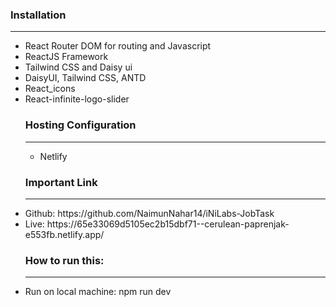 ### Installation
<hr/>
<ul>
<li>React Router DOM for routing and Javascript</li>
<li>ReactJS Framework</li>
<li>Tailwind CSS and Daisy ui</li>
<li>DaisyUI, Tailwind CSS, ANTD</li>
<li>React_icons</li>
<li>React-infinite-logo-slider</li>
  
### Hosting Configuration
<hr/>
<ul>
<li>Netlify</li>
</ul>

### Important Link
<hr/>
<li> Github: https://github.com/NaimunNahar14/iNiLabs-JobTask </li>
<li>Live: https://65e33069d5105ec2b15dbf71--cerulean-paprenjak-e553fb.netlify.app/ </li>

### How to run this:
<hr/>
<li>Run on local machine: npm run dev</li>
